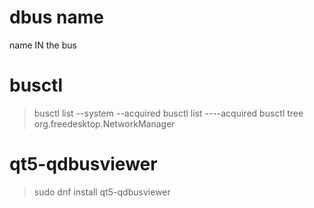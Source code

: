 # dbus name
name IN the bus

# busctl
> busctl list --system --acquired
> busctl list ----acquired
> busctl tree org.freedesktop.NetworkManager

# qt5-qdbusviewer
> sudo dnf install qt5-qdbusviewer

